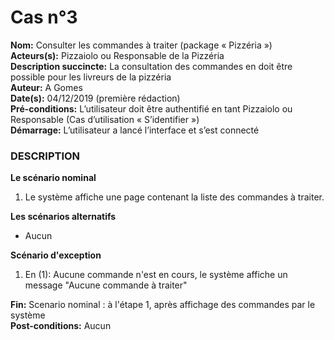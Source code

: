 # Cas  n°3

**Nom:** Consulter les commandes à traiter (package « Pizzéria »)<br>
**Acteurs(s):** Pizzaiolo ou Responsable de la Pizzéria<br>
**Description succincte:** La consultation des commandes en doit être possible pour les livreurs de la pizzéria<br>
**Auteur:** A Gomes<br>
**Date(s):** 04/12/2019 (première rédaction)<br>
**Pré-conditions:** L’utilisateur doit être authentifié en tant Pizzaiolo ou Responsable (Cas d’utilisation « S’identifier »)<br>
**Démarrage:** L’utilisateur a lancé l’interface et s’est connecté<br>

### **DESCRIPTION**

**Le scénario nominal**<br>
1.	Le système affiche une page contenant la liste des commandes à traiter.

**Les scénarios alternatifs**<br>
- Aucun 

**Scénario d'exception**<br>
1. En (1): Aucune commande n'est en cours, le système affiche un message "Aucune commande à traiter"

**Fin:** Scenario nominal : à l'étape 1, après affichage des commandes par le système<br>
**Post-conditions:** Aucun


